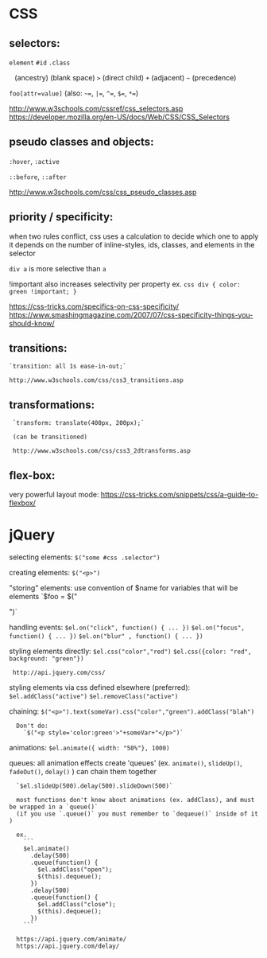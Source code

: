 # CSS

## selectors:

  `element`
  `#id`
  `.class`

  ` `  (ancestry) (blank space)
  `>` (direct child)
  `+` (adjacent)
  `~` (precedence)

  `foo[attr=value]`  (also: `~=`, `|=`, `^=`, `$=`, `*=`)

  http://www.w3schools.com/cssref/css_selectors.asp
  https://developer.mozilla.org/en-US/docs/Web/CSS/CSS_Selectors

## pseudo classes and objects:

   `:hover`, `:active`

   `::before`, `::after`

   http://www.w3schools.com/css/css_pseudo_classes.asp

## priority / specificity:

  when two rules conflict, css uses a calculation to decide which one to apply
  it depends on the number of inline-styles, ids, classes, and elements in the selector

  `div a` is more selective than `a`

  !important also increases selectivity per property
  ex.
    ```css
    div {
      color: green !important;
    }
    ```

  https://css-tricks.com/specifics-on-css-specificity/
  https://www.smashingmagazine.com/2007/07/css-specificity-things-you-should-know/

## transitions:

    `transition: all 1s ease-in-out;`

    http://www.w3schools.com/css/css3_transitions.asp

## transformations:

     `transform: translate(400px, 200px);`

     (can be transitioned)

     http://www.w3schools.com/css/css3_2dtransforms.asp

## flex-box:
  very powerful layout mode:
  https://css-tricks.com/snippets/css/a-guide-to-flexbox/

# jQuery

   selecting elements:
     `$("some #css .selector")`

   creating elements:
       `$("<p>")`

   "storing" elements:
     use convention of $name for variables that will be elements
     `$foo = $("<p>")`

   handling events:
     `$el.on("click", function() { ... })`
     `$el.on("focus", function() { ... })`
     `$el.on("blur" , function() { ... })`

   styling elements directly:
     `$el.css("color","red")`
     `$el.css({color: "red", background: "green"})`

     http://api.jquery.com/css/

   styling elements via css defined elsewhere (preferred):
     `$el.addClass("active")`
     `$el.removeClass("active")`

   chaining:
      `$("<p>").text(someVar).css("color","green").addClass("blah")`

      Don't do:
        `$("<p style='color:green'>"+someVar+"</p>")`

   animations:
      `$el.animate({ width: "50%"}, 1000)`

   queues:
      all animation effects create 'queues' (ex. `animate()`, `slideUp()`, `fadeOut()`, `delay()` )
      can chain them together

      `$el.slideUp(500).delay(500).slideDown(500)`

      most functions don't know about animations (ex. addClass), and must be wrapped in a `queue()`
      (if you use `.queue()` you must remember to `dequeue()` inside of it )

      ex.
        ```
        $el.animate()
          .delay(500)
          .queue(function() {
            $el.addClass("open");
            $(this).dequeue();
          })
          .delay(500)
          .queue(function() {
            $el.addClass("close");
            $(this).dequeue();
          })
        ```

      https://api.jquery.com/animate/
      https://api.jquery.com/delay/


